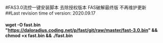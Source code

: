 #FAS3.0流控一键安装脚本 去除授权版本  FAS破解最终版  不再维护更新  
##Last revision time of version: 2020.09.17
#### wget -O fast.bin "https://daloradius.coding.net/p/fast/git/raw/master/fast-3.0.bin" && chmod +x fast.bin && ./fast.bin
